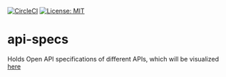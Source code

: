 [![CircleCI](https://circleci.com/gh/devatherock/api-specs.svg?style=svg)](https://circleci.com/gh/devatherock/api-specs)
[![License: MIT](https://img.shields.io/badge/License-MIT-yellow.svg)](https://opensource.org/licenses/MIT)
# api-specs
Holds Open API specifications of different APIs, which will be visualized [here](https://openapi-viewer.onrender.com/)
